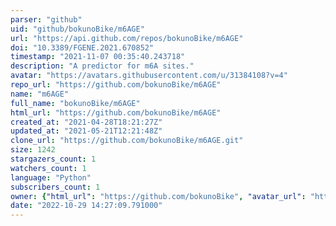 ```yaml
---
parser: "github"
uid: "github/bokunoBike/m6AGE"
url: "https://api.github.com/repos/bokunoBike/m6AGE"
doi: "10.3389/FGENE.2021.670852"
timestamp: "2021-11-07 00:35:40.243718"
description: "A predictor for m6A sites."
avatar: "https://avatars.githubusercontent.com/u/31384108?v=4"
repo_url: "https://github.com/bokunoBike/m6AGE"
name: "m6AGE"
full_name: "bokunoBike/m6AGE"
html_url: "https://github.com/bokunoBike/m6AGE"
created_at: "2021-04-28T18:21:27Z"
updated_at: "2021-05-21T12:21:48Z"
clone_url: "https://github.com/bokunoBike/m6AGE.git"
size: 1242
stargazers_count: 1
watchers_count: 1
language: "Python"
subscribers_count: 1
owner: {"html_url": "https://github.com/bokunoBike", "avatar_url": "https://avatars.githubusercontent.com/u/31384108?v=4", "login": "bokunoBike", "type": "User"}
date: "2022-10-29 14:27:09.791000"
---
```

